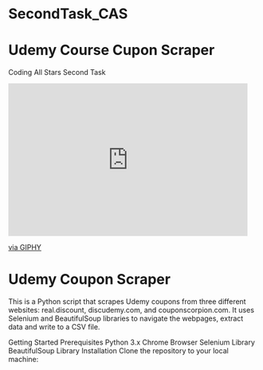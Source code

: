 # SecondTask_CAS

  # Udemy Course Cupon Scraper 


Coding All Stars Second Task 



<iframe src="https://giphy.com/embed/SpopD7IQN2gK3qN4jS" width="480" height="307" frameBorder="0" class="giphy-embed" allowFullScreen></iframe><p><a href="https://giphy.com/gifs/website-SpopD7IQN2gK3qN4jS">via GIPHY</a></p>


# Udemy Coupon Scraper

This is a Python script that scrapes Udemy coupons from three different websites: real.discount, discudemy.com, and couponscorpion.com. It uses Selenium and BeautifulSoup libraries to navigate the webpages, extract data and write to a CSV file.

Getting Started
Prerequisites
Python 3.x
Chrome Browser
Selenium Library
BeautifulSoup Library
Installation
Clone the repository to your local machine:
